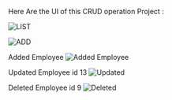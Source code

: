 Here Are the UI of this CRUD operation Project :

![LIST](https://github.com/chirag-14/Employee-Management-Project-FullSTACK-CRUD/assets/138802071/37177437-f1e5-4855-8902-32679bfa5979)

![ADD](https://github.com/chirag-14/Employee-Management-Project-FullSTACK-CRUD/assets/138802071/0a776478-92c2-49ef-8575-ab77e4302149)

Added Employee
![Added Employee](https://github.com/chirag-14/Employee-Management-Project-FullSTACK-CRUD/assets/138802071/5e098348-0193-47dd-85c1-5238be521c45)

Updated Employee id 13
![Updated](https://github.com/chirag-14/Employee-Management-Project-FullSTACK-CRUD/assets/138802071/5952ee43-70be-4285-b336-dce701f9c0ca)

Deleted Employee id 9
![Deleted](https://github.com/chirag-14/Employee-Management-Project-FullSTACK-CRUD/assets/138802071/70efa6b6-c270-4864-ace8-9563b8a22392)
